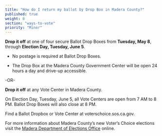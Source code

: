 ```yaml
---
title: "How do I return my ballot by Drop Box in Madera County?"
published: true
weight: 8
section: "ways-to-vote"
priority: "Minor"
---
```


**Drop it off** at one of four secure Ballot Drop Boxes from **Tuesday, May 8**, through **Election Day, Tuesday, June 5**.  

- No postage is required at Ballot Drop Boxes.  

- The Drop Box at the Madera County Government Center will be open 24 hours a day and drive-up accessible.

-OR-

**Drop it off** at any Vote Center in Madera County.   

On Election Day, Tuesday, June 5, all Vote Centers are open from 7 AM to 8 PM. Ballot Drop Boxes will also close at 8 PM. 

Find a Ballot Dropbox or Vote Center at voterschoice.sos.ca.gov. 

For more information about Madera County’s new Voter’s Choice elections visit the [Madera Department of Elections Office](http://votemadera.com/vca/) online. 
